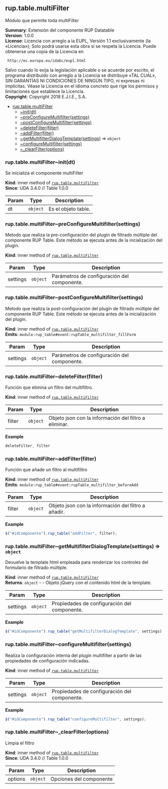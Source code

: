<a name="module_rup.table.multiFilter"></a>

## rup.table.multiFilter
Módulo que permite toda multiFilter

**Summary**: Extensión del componente RUP Datatable  
**Version**: 1.0.0  
**License**: Licencia con arreglo a la EUPL, Versión 1.1 exclusivamente (la «Licencia»);Solo podrá usarse esta obra si se respeta la Licencia.Puede obtenerse una copia de la Licencia en     http://ec.europa.eu/idabc/eupl.htmlSalvo cuando lo exija la legislación aplicable o se acuerde por escrito,el programa distribuido con arreglo a la Licencia se distribuye «TAL CUAL»,SIN GARANTÍAS NI CONDICIONES DE NINGÚN TIPO, ni expresas ni implícitas.Véase la Licencia en el idioma concreto que rige los permisos y limitacionesque establece la Licencia.  
**Copyright**: Copyright 2018 E.J.I.E., S.A.  

* [rup.table.multiFilter](#module_rup.table.multiFilter)
    * [~init(dt)](#module_rup.table.multiFilter..init)
    * [~preConfigureMultifilter(settings)](#module_rup.table.multiFilter..preConfigureMultifilter)
    * [~postConfigureMultifilter(settings)](#module_rup.table.multiFilter..postConfigureMultifilter)
    * [~deleteFilter(filter)](#module_rup.table.multiFilter..deleteFilter)
    * [~addFilter(filter)](#module_rup.table.multiFilter..addFilter)
    * [~getMultifilterDialogTemplate(settings)](#module_rup.table.multiFilter..getMultifilterDialogTemplate) ⇒ <code>object</code>
    * [~configureMultifilter(settings)](#module_rup.table.multiFilter..configureMultifilter)
    * [~_clearFilter(options)](#module_rup.table.multiFilter.._clearFilter)

<a name="module_rup.table.multiFilter..init"></a>

### rup.table.multiFilter~init(dt)
Se inicializa el componente multiFilter

**Kind**: inner method of [<code>rup.table.multiFilter</code>](#module_rup.table.multiFilter)  
**Since**: UDA 3.4.0 // Table 1.0.0  

| Param | Type | Description |
| --- | --- | --- |
| dt | <code>object</code> | Es el objeto table. |

<a name="module_rup.table.multiFilter..preConfigureMultifilter"></a>

### rup.table.multiFilter~preConfigureMultifilter(settings)
Metodo que realiza la pre-configuración del plugin de filtrado múltiple del componente RUP Table.Este método se ejecuta antes de la incialización del plugin.

**Kind**: inner method of [<code>rup.table.multiFilter</code>](#module_rup.table.multiFilter)  

| Param | Type | Description |
| --- | --- | --- |
| settings | <code>object</code> | Parámetros de configuración del componente. |

<a name="module_rup.table.multiFilter..postConfigureMultifilter"></a>

### rup.table.multiFilter~postConfigureMultifilter(settings)
Metodo que realiza la post-configuración del plugin de filtrado múltiple del componente RUP Table.Este método se ejecuta antes de la inicialización del plugin.

**Kind**: inner method of [<code>rup.table.multiFilter</code>](#module_rup.table.multiFilter)  
**Emits**: <code>module:rup\_table#event:rupTable\_multifilter\_fillForm</code>  

| Param | Type | Description |
| --- | --- | --- |
| settings | <code>object</code> | Parámetros de configuración del componente. |

<a name="module_rup.table.multiFilter..deleteFilter"></a>

### rup.table.multiFilter~deleteFilter(filter)
Función que elimina un filtro del multifiltro.

**Kind**: inner method of [<code>rup.table.multiFilter</code>](#module_rup.table.multiFilter)  

| Param | Type | Description |
| --- | --- | --- |
| filter | <code>object</code> | Objeto json con la información del filtro a eliminar. |

**Example**  
```js
deleteFilter, filter
```
<a name="module_rup.table.multiFilter..addFilter"></a>

### rup.table.multiFilter~addFilter(filter)
Función que añade un filtro al multifiltro

**Kind**: inner method of [<code>rup.table.multiFilter</code>](#module_rup.table.multiFilter)  
**Emits**: <code>module:rup\_table#event:rupTable\_multifilter\_beforeAdd</code>  

| Param | Type | Description |
| --- | --- | --- |
| filter | <code>object</code> | Objeto json con la información del filtro a añadir. |

**Example**  
```js
$("#idComponente").rup_table("addFilter", filter);
```
<a name="module_rup.table.multiFilter..getMultifilterDialogTemplate"></a>

### rup.table.multiFilter~getMultifilterDialogTemplate(settings) ⇒ <code>object</code>
Devuelve la template html empleada para renderizar los controles del formulario de filtrado múltiple.

**Kind**: inner method of [<code>rup.table.multiFilter</code>](#module_rup.table.multiFilter)  
**Returns**: <code>object</code> - - Objeto jQuery con el contenido html de la template.  

| Param | Type | Description |
| --- | --- | --- |
| settings | <code>object</code> | Propiedades de configuración del componente. |

**Example**  
```js
$("#idComponente").rup_table("getMultifilterDialogTemplate", settings);
```
<a name="module_rup.table.multiFilter..configureMultifilter"></a>

### rup.table.multiFilter~configureMultifilter(settings)
Realiza la configuración interna del plugin multifilter a partir de las propiedades de configuración indicadas.

**Kind**: inner method of [<code>rup.table.multiFilter</code>](#module_rup.table.multiFilter)  

| Param | Type | Description |
| --- | --- | --- |
| settings | <code>object</code> | Propiedades de configuración del componente. |

**Example**  
```js
$("#idComponente").rup_table("configureMultifilter", settings);
```
<a name="module_rup.table.multiFilter.._clearFilter"></a>

### rup.table.multiFilter~\_clearFilter(options)
Limpia el filtro

**Kind**: inner method of [<code>rup.table.multiFilter</code>](#module_rup.table.multiFilter)  
**Since**: UDA 3.4.0 // Table 1.0.0  

| Param | Type | Description |
| --- | --- | --- |
| options | <code>object</code> | Opciones del componente |

